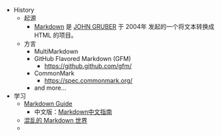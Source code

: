 - History
	- 起源
		- [Markdown](https://daringfireball.net/projects/markdown/) 是 [JOHN GRUBER](https://en.wikipedia.org/wiki/John_Gruber) 于 2004年 发起的一个将文本转换成 HTML 的项目。
	- 方言
		- MultiMarkdown
		- GitHub Flavored Markdown (GFM)
			- https://github.github.com/gfm/
		- CommonMark
			- https://spec.commonmark.org/
		- and more...
- 学习
	- [Markdown Guide](https://www.markdownguide.org/)
		- 中文版：[Markdown中文指南](https://www.markdown.xyz/)
	- [混乱的 Markdown 世界](https://yihui.org/cn/2017/08/markdown-flavors/)
	-
